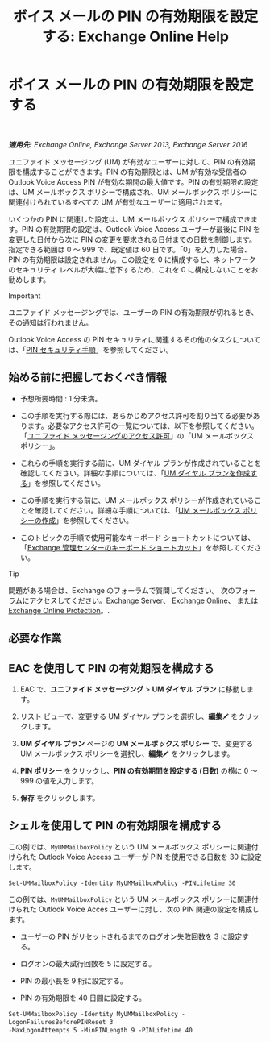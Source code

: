 ﻿---
title: 'ボイス メールの PIN の有効期限を設定する: Exchange Online Help'
TOCTitle: ボイス メールの PIN の有効期限を設定する
ms:assetid: d17f0bf6-0ad6-40a4-bdd5-f7098f39250d
ms:mtpsurl: https://technet.microsoft.com/ja-jp/library/Bb124712(v=EXCHG.150)
ms:contentKeyID: 50555877
ms.date: 05/22/2018
mtps_version: v=EXCHG.150
ms.translationtype: HT
---

# ボイス メールの PIN の有効期限を設定する

 

_**適用先:** Exchange Online, Exchange Server 2013, Exchange Server 2016_

ユニファイド メッセージング (UM) が有効なユーザーに対して、PIN の有効期限を構成することができます。PIN の有効期限とは、UM が有効な受信者の Outlook Voice Access PIN が有効な期間の最大値です。PIN の有効期限の設定は、UM メールボックス ポリシーで構成され、UM メールボックス ポリシーに関連付けられているすべての UM が有効なユーザーに適用されます。

いくつかの PIN に関連した設定は、UM メールボックス ポリシーで構成できます。PIN の有効期限の設定は、Outlook Voice Access ユーザーが最後に PIN を変更した日付から次に PIN の変更を要求される日付までの日数を制御します。指定できる範囲は 0 ～ 999 で、既定値は 60 日です。「0」を入力した場合、PIN の有効期限は設定されません。この設定を 0 に構成すると、ネットワークのセキュリティ レベルが大幅に低下するため、これを 0 に構成しないことをお勧めします。


> [!IMPORTANT]
> ユニファイド メッセージングでは、ユーザーの PIN の有効期限が切れるとき、その通知は行われません。



Outlook Voice Access の PIN セキュリティに関連するその他のタスクについては、「[PIN セキュリティ手順](pin-security-procedures-exchange-2013-help.md)」を参照してください。

## 始める前に把握しておくべき情報

  - 予想所要時間 : 1 分未満。

  - この手順を実行する際には、あらかじめアクセス許可を割り当てる必要があります。必要なアクセス許可の一覧については、以下を参照してください。「[ユニファイド メッセージングのアクセス許可](unified-messaging-permissions-exchange-2013-help.md)」の「UM メールボックス ポリシー」。

  - これらの手順を実行する前に、UM ダイヤル プランが作成されていることを確認してください。詳細な手順については、「[UM ダイヤル プランを作成する](create-a-um-dial-plan-exchange-2013-help.md)」を参照してください。

  - この手順を実行する前に、UM メールボックス ポリシーが作成されていることを確認してください。詳細な手順については、「[UM メールボックス ポリシーの作成](create-a-um-mailbox-policy-exchange-2013-help.md)」を参照してください。

  - このトピックの手順で使用可能なキーボード ショートカットについては、「[Exchange 管理センターのキーボード ショートカット](keyboard-shortcuts-in-the-exchange-admin-center-exchange-online-protection-help.md)」を参照してください。


> [!TIP]
> 問題がある場合は、Exchange のフォーラムで質問してください。 次のフォーラムにアクセスしてください。<A href="https://go.microsoft.com/fwlink/p/?linkid=60612">Exchange Server</A>、 <A href="https://go.microsoft.com/fwlink/p/?linkid=267542">Exchange Online</A>、 または <A href="https://go.microsoft.com/fwlink/p/?linkid=285351">Exchange Online Protection</A>。.



## 必要な作業

## EAC を使用して PIN の有効期限を構成する

1.  EAC で、<strong>ユニファイド メッセージング</strong> \> <strong>UM ダイヤル プラン</strong> に移動します。

2.  リスト ビューで、変更する UM ダイヤル プランを選択し、<strong>編集</strong>![編集アイコン](images/Bb124582.6f53ccb2-1f13-4c02-bea0-30690e6ea71d(EXCHG.150).gif "編集アイコン") をクリックします。

3.  <strong>UM ダイヤル プラン</strong> ページの <strong>UM メールボックス ポリシー</strong> で、変更する UM メールボックス ポリシーを選択し、<strong>編集</strong>![編集アイコン](images/Bb124582.6f53ccb2-1f13-4c02-bea0-30690e6ea71d(EXCHG.150).gif "編集アイコン") をクリックします。

4.  <strong>PIN ポリシー</strong> をクリックし、<strong>PIN の有効期間を設定する (日数)</strong> の横に 0 ～ 999 の値を入力します。

5.  <strong>保存</strong> をクリックします。

## シェルを使用して PIN の有効期限を構成する

この例では、`MyUMMailboxPolicy` という UM メールボックス ポリシーに関連付けられた Outlook Voice Access ユーザーが PIN を使用できる日数を 30 に設定します。

    Set-UMMailboxPolicy -Identity MyUMMailboxPolicy -PINLifetime 30

この例では、`MyUMMailboxPolicy` という UM メールボックス ポリシーに関連付けられた Outlook Voice Acces ユーザーに対し、次の PIN 関連の設定を構成します。

  - ユーザーの PIN がリセットされるまでのログオン失敗回数を 3 に設定する。

  - ログオンの最大試行回数を 5 に設定する。

  - PIN の最小長を 9 桁に設定する。

  - PIN の有効期限を 40 日間に設定する。

<!-- end list -->

    Set-UMMailboxPolicy -Identity MyUMMailboxPolicy -LogonFailuresBeforePINReset 3
    -MaxLogonAttempts 5 -MinPINLength 9 -PINLifetime 40

